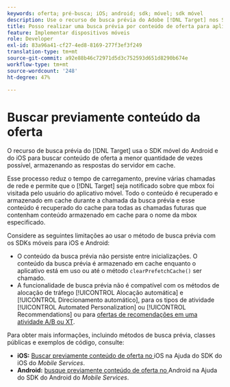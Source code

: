 ```yaml
---
keywords: oferta; pré-busca; iOS; android; sdk; móvel; sdk móvel
description: Use o recurso de busca prévia do Adobe [!DNL Target] nos SDKs móveis para iOS e Android para buscar conteúdo de oferta a menor quantidade de vezes possível, armazenando as respostas do servidor em cache.
title: Posso realizar uma busca prévia por conteúdo de oferta para aplicativos móveis?
feature: Implementar dispositivos móveis
role: Developer
exl-id: 83a96a41-cf27-4ed8-8169-277f3ef3f249
translation-type: tm+mt
source-git-commit: a92e88b46c72971d5d3c752593d651d8290b674e
workflow-type: tm+mt
source-wordcount: '248'
ht-degree: 47%

---
```


# Buscar previamente conteúdo da oferta

O recurso de busca prévia do [!DNL Target] usa o SDK móvel do Android e do iOS para buscar conteúdo de oferta a menor quantidade de vezes possível, armazenando as respostas do servidor em cache.

Esse processo reduz o tempo de carregamento, previne várias chamadas de rede e permite que o [!DNL Target] seja notificado sobre que mbox foi visitada pelo usuário do aplicativo móvel. Todo o conteúdo é recuperado e armazenado em cache durante a chamada da busca prévia e esse conteúdo é recuperado do cache para todas as chamadas futuras que contenham conteúdo armazenado em cache para o nome da mbox especificado.

Considere as seguintes limitações ao usar o método de busca prévia com os SDKs móveis para iOS e Android:

* O conteúdo da busca prévia não persiste entre inicializações. O conteúdo da busca prévia é armazenado em cache enquanto o aplicativo está em uso ou até o método `clearPrefetchCache()` ser chamado.
* A funcionalidade de busca prévia não é compatível com os métodos de alocação de tráfego [!UICONTROL Alocação automática] e [!UICONTROL Direcionamento automático], para os tipos de atividade [!UICONTROL Automated Personalization] ou [!UICONTROL Recommendations] ou para [ofertas de recomendações em uma atividade A/B ou XT](/help/c-recommendations/recommendations-as-an-offer.md).

Para obter mais informações, incluindo métodos de busca prévia, classes públicas e exemplos de código, consulte:

* **iOS:**  [Buscar previamente conteúdo de oferta no ](https://experienceleague.adobe.com/docs/mobile-services/ios/target-ios/c-mob-target-prefetch-ios.html) iOS na Ajuda do SDK do iOS do  *Mobile Services*.
* **Android:**  [busque previamente conteúdo de oferta no ](https://experienceleague.adobe.com/docs/mobile-services/android/target-android/c-mob-target-prefetch-android.html) Android na Ajuda do SDK do Android do  *Mobile Services*.
